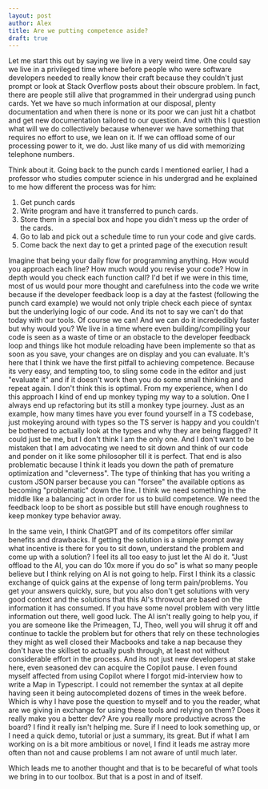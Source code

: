```yaml
---
layout: post
author: Alex
title: Are we putting competence aside?
draft: true
---
```


Let me start this out by saying we live in a very weird time. One could say we live in a privileged time where before people who were software developers needed to really know their craft because they couldn't just prompt or look at Stack Overflow posts about their obscure problem. In fact, there are people still alive that programmed in their undergrad using punch cards. Yet we have so much information at our disposal, plenty documentation and when there is none or its poor we can just hit a chatbot and get new documentation tailored to our question. And with this I question what will we do collectively because whenever we have something that requires no effort to use, we lean on it. If we can offload some of our processing power to it, we do. Just like many of us did with memorizing telephone numbers.

Think about it. Going back to the punch cards I mentioned earlier, I had a professor who studies computer science in his undergrad and he explained to me how different the process was for him:
1. Get punch cards
2. Write program and have it transferred to punch cards.
3. Store them in a special box and hope you didn't mess up the order of the cards.
4. Go to lab and pick out a schedule time to run your code and give cards.
5. Come back the next day to get a printed page of the execution result

Imagine that being your daily flow for programming anything. How would you approach each line? How much would you revise your code? How in depth would you check each function call? I'd bet if we were in this time, most of us would pour more thought and carefulness into the code we write because if the developer feedback loop is a day at the fastest (following the punch card example) we would not only triple check each piece of syntax but the underlying logic of our code. And its not to say we can't do that today with our tools. Of course we can! And we can do it incrededibly faster but why would you? We live in a time where even building/compiling your code is seen as a waste of time or an obstacle to the developer feedback loop and things like hot module reloading have been implemente so that as soon as you save, your changes are on display and you can evaluate. It's here that I think we have the first pitfall to achieving competence. Because its very easy, and tempting too, to sling some code in the editor and just "evaluate it" and if it doesn't work then you do some small thinking and repeat again. I don't think this is optimal. From my experience, when I do this approach I kind of end up monkey typing my way to a solution. One I always end up refactoring but its still a monkey type journey. Just as an example, how many times have you ever found yourself in a TS codebase, just mokeying around with types so the TS server is happy and you couldn't be bothered to actually look at the types and why they are being flagged? It could just be me, but I don't think I am the only one. And I don't want to be mistaken that I am advocating we need to sit down and think of our code and ponder on it like some philosopher till it is perfect. That end is also problematic because I think it leads you down the path of premature optimization and "cleverness". The type of thinking that has you writing a custom JSON parser because you can "forsee" the available options as becoming "problematic" down the line. I think we need something in the middle like a balancing act in order for us to build competence. We need the feedback loop to be short as possible but still have enough roughness to keep monkey type behavior away.

In the same vein, I think ChatGPT and of its competitors offer similar benefits and drawbacks. If getting the solution is a simple prompt away what incentive is there for you to sit down, understand the problem and come up with a solution? I feel its all too easy to just let the AI do it. "Just offload to the AI, you can do 10x more if you do so" is what so many people believe but I think relying on AI is not going to help. First I think its a classic exchange of quick gains at the expense of long term pain/problems. You get your answers quickly, sure, but you also don't get solutions with very good context and the solutions that this AI's throwout are based on the information it has consumed. If you have some novel problem with very little information out there, well good luck. The AI isn't really going to help you, if you are someone like the Primeagen, TJ, Theo, well you will shrug it off and continue to tackle the problem but for others that rely on these technologies they might as well closed their Macbooks and take a nap because they don't have the skillset to actually push through, at least not without considerable effort in the process. And its not just new developers at stake here, even seasoned dev can acquire the Copilot pause. I even found myself affected from using Copilot where I forgot mid-interview how to write a Map in Typescript. I could not remember the syntax at all depite having seen it being autocompleted dozens of times in the week before. Which is why I have pose the question to myself and to you the reader, what are we giving in exchange for using these tools and relying on them? Does it really make you a better dev? Are you really more productive across the board? I find it really isn't helping me. Sure if I need to look something up, or I need a quick demo, tutorial or just a summary, its great. But if what I am working on is a bit more ambitious or novel, I find it leads me astray more often than not and cause problems I am not aware of until much later.

Which leads me to another thought and that is to be becareful of what tools we bring in to our toolbox. But that is a post in and of itself.
